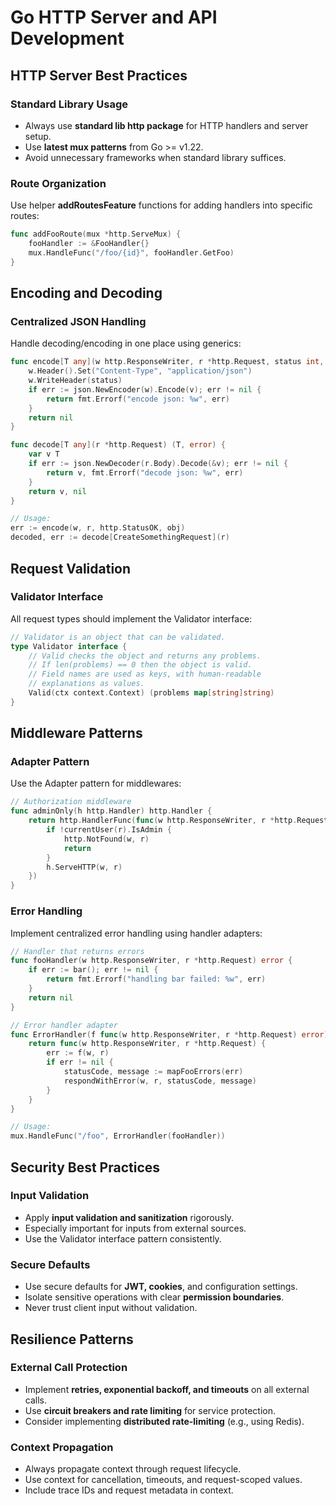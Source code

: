# Go HTTP Server and API Development

## HTTP Server Best Practices

### Standard Library Usage
- Always use **standard lib http package** for HTTP handlers and server setup.
- Use **latest mux patterns** from Go >= v1.22.
- Avoid unnecessary frameworks when standard library suffices.

### Route Organization
Use helper **addRoutesFeature** functions for adding handlers into specific routes:

```go
func addFooRoute(mux *http.ServeMux) {
    fooHandler := &FooHandler{}
    mux.HandleFunc("/foo/{id}", fooHandler.GetFoo)
}
```

## Encoding and Decoding

### Centralized JSON Handling
Handle decoding/encoding in one place using generics:

```go
func encode[T any](w http.ResponseWriter, r *http.Request, status int, v T) error {
    w.Header().Set("Content-Type", "application/json")
    w.WriteHeader(status)
    if err := json.NewEncoder(w).Encode(v); err != nil {
        return fmt.Errorf("encode json: %w", err)
    }
    return nil
}

func decode[T any](r *http.Request) (T, error) {
    var v T
    if err := json.NewDecoder(r.Body).Decode(&v); err != nil {
        return v, fmt.Errorf("decode json: %w", err)
    }
    return v, nil
}

// Usage:
err := encode(w, r, http.StatusOK, obj)
decoded, err := decode[CreateSomethingRequest](r)
```

## Request Validation

### Validator Interface
All request types should implement the Validator interface:

```go
// Validator is an object that can be validated.
type Validator interface {
    // Valid checks the object and returns any problems.
    // If len(problems) == 0 then the object is valid.
    // Field names are used as keys, with human-readable
    // explanations as values.
    Valid(ctx context.Context) (problems map[string]string)
}
```

## Middleware Patterns

### Adapter Pattern
Use the Adapter pattern for middlewares:

```go
// Authorization middleware
func adminOnly(h http.Handler) http.Handler {
    return http.HandlerFunc(func(w http.ResponseWriter, r *http.Request) {
        if !currentUser(r).IsAdmin {
            http.NotFound(w, r)
            return
        }
        h.ServeHTTP(w, r)
    })
}
```

### Error Handling
Implement centralized error handling using handler adapters:

```go
// Handler that returns errors
func fooHandler(w http.ResponseWriter, r *http.Request) error {
    if err := bar(); err != nil {
        return fmt.Errorf("handling bar failed: %w", err)
    }
    return nil
}

// Error handler adapter
func ErrorHandler(f func(w http.ResponseWriter, r *http.Request) error) http.HandlerFunc {
    return func(w http.ResponseWriter, r *http.Request) {
        err := f(w, r)
        if err != nil {
            statusCode, message := mapFooErrors(err)
            respondWithError(w, r, statusCode, message)
        }
    }
}

// Usage:
mux.HandleFunc("/foo", ErrorHandler(fooHandler))
```

## Security Best Practices

### Input Validation
- Apply **input validation and sanitization** rigorously.
- Especially important for inputs from external sources.
- Use the Validator interface pattern consistently.

### Secure Defaults
- Use secure defaults for **JWT, cookies**, and configuration settings.
- Isolate sensitive operations with clear **permission boundaries**.
- Never trust client input without validation.

## Resilience Patterns

### External Call Protection
- Implement **retries, exponential backoff, and timeouts** on all external calls.
- Use **circuit breakers and rate limiting** for service protection.
- Consider implementing **distributed rate-limiting** (e.g., using Redis).

### Context Propagation
- Always propagate context through request lifecycle.
- Use context for cancellation, timeouts, and request-scoped values.
- Include trace IDs and request metadata in context.
